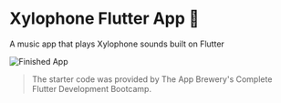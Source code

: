 # Xylophone Flutter App 🎹

A music app that plays Xylophone sounds built on Flutter

![Finished App](https://github.com/londonappbrewery/Images/blob/master/xylophone-flutter.png)

>The starter code was provided by The App Brewery's Complete Flutter Development Bootcamp.
